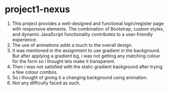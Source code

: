 # project1-nexus
1. This project provides a well-designed and functional login/register page with responsive elements. The combination of Bootstrap, custom styles, and dynamic JavaScript functionality contributes to a user-friendly experience.
2. The use of animations adds a touch to the overall design.
3. It was mentioned in the assignment to use gradient in the background. But after applying a gradient bg, i was not getting any matching colour for the form so i thought lets make it transparent.
4. Then i was not satisfied with the static gradient background after trying a few colour combos.
5. So i thought of giving it a changing background using animation.
6. Not any difficulty faced as such.
